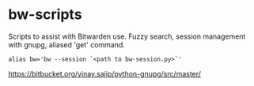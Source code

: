 # bw-scripts
Scripts to assist with Bitwarden use. Fuzzy search, session management with gnupg, aliased 'get' command.

    alias bw='bw --session `<path to bw-session.py>`'

https://bitbucket.org/vinay.sajip/python-gnupg/src/master/
